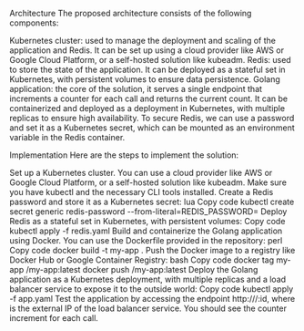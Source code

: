 Architecture
The proposed architecture consists of the following components:

Kubernetes cluster: used to manage the deployment and scaling of the application and Redis. It can be set up using a cloud provider like AWS or Google Cloud Platform, or a self-hosted solution like kubeadm.
Redis: used to store the state of the application. It can be deployed as a stateful set in Kubernetes, with persistent volumes to ensure data persistence.
Golang application: the core of the solution, it serves a single endpoint that increments a counter for each call and returns the current count. It can be containerized and deployed as a deployment in Kubernetes, with multiple replicas to ensure high availability.
To secure Redis, we can use a password and set it as a Kubernetes secret, which can be mounted as an environment variable in the Redis container.

Implementation
Here are the steps to implement the solution:

Set up a Kubernetes cluster. You can use a cloud provider like AWS or Google Cloud Platform, or a self-hosted solution like kubeadm. Make sure you have kubectl and the necessary CLI tools installed.
Create a Redis password and store it as a Kubernetes secret:
lua
Copy code
kubectl create secret generic redis-password --from-literal=REDIS_PASSWORD=<password>
Deploy Redis as a stateful set in Kubernetes, with persistent volumes:
Copy code
kubectl apply -f redis.yaml
Build and containerize the Golang application using Docker. You can use the Dockerfile provided in the repository:
perl
Copy code
docker build -t my-app .
Push the Docker image to a registry like Docker Hub or Google Container Registry:
bash
Copy code
docker tag my-app <registry>/my-app:latest
docker push <registry>/my-app:latest
Deploy the Golang application as a Kubernetes deployment, with multiple replicas and a load balancer service to expose it to the outside world:
Copy code
kubectl apply -f app.yaml
Test the application by accessing the endpoint http://<load-balancer-ip>/:id, where <load-balancer-ip> is the external IP of the load balancer service. You should see the counter increment for each call.